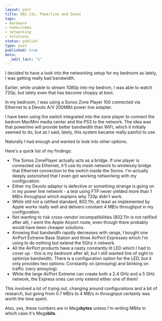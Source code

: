 ```yaml
---
layout: post
title: 802.11n, Powerline and Sonos
tags:
- Hardware
- homecinema
- networking
- Solutions
status: publish
type: post
published: true
meta:
  _edit_last: "1"
---
```

I decided to have a look into the networking setup for my bedroom as lately, I was getting really bad bandwidth.

Earlier, while unable to stream 1080p into my bedrom, I was able to watch 720p, but lately even that has become choppy at best.

In my bedroom, I was using a Sonos Zone Player 100 connected via Ethernet to a Devolo A/V 200MBit power line adapter.

I have been using the switch integrated into the zone player to connect the bedrom MacMini media center and the PS3 to the network. The idea was that powerline will provide better bandwidth than WiFi, which it initially seemed to do, but as I said, lately, this system became really painful to use.

Naturally I had enough and wanted to look into other options.

Here's a quick list of my findings:
<ul>
	<li>The Sonos ZonePlayer actually acts as a bridge. If one player is connected via Ethernet, it'll use its mesh network to wirelessly bridge that Ethernet connection to the switch inside the Sonos. I'm actually deeply astonished that I even got working networking with my configuration.</li>
	<li>Either my Devolo adaptor is defective or something strange is going on in my power line network - a test using FTP never yielded more than 1 MB/s throughput which explains why 720p didn't work.</li>
	<li>While still not a ratified standard, 802.11n, at least as implemented by Apple works really well and delivers constant 4 MB/s throughput in my configuration.</li>
	<li>Not wanting to risk cross-vendor incompatibilities (802.11n is not ratified after all), I went the Apple Airport route, even though there probably would have been cheaper solutions.</li>
	<li>Knowing that bandwidth rapidly decreases with range, I bought one AirPort Extreme Base Station and three AirPort Expresses which I'm using to do nothing but extend the 5Ghz n network.</li>
	<li>All the AirPort products have a nasty constantly lit LED which I had to cover up - this is my bedroom after all, but I still wanted line of sight to optimize bandwidth. There is a configuration option for the LED, but it only provides two options: Constantly on (annoying) and blinking on traffic (very annoying).</li>
	<li>While the large AirPort Extreme can create both a 2.4 GHz and a 5 GHz network, the Express ones can only extend either one of them!</li>
</ul>
This involved a lot of trying out, changing around configurations and a bit of research, but going from 0.7 MB/s to 4 MB/s in throughput certainly was worth the time spent.

Also, yes, these numbers are in Mega<strong>bytes</strong> unless I'm writing MBits in which case it's Mega<strong>bits</strong>.
